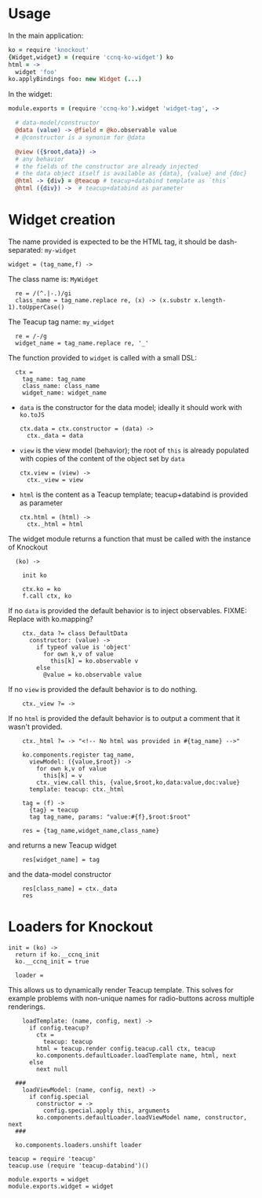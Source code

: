 Usage
=====

In the main application:

```coffeescript
ko = require 'knockout'
{Widget,widget} = (require 'ccnq-ko-widget') ko
html = ->
  widget 'foo'
ko.applyBindings foo: new Widget (...)
```

In the widget:

```coffeescript
module.exports = (require 'ccnq-ko').widget 'widget-tag', ->

  # data-model/constructor
  @data (value) -> @field = @ko.observable value
  # @constructor is a synonim for @data

  @view ({$root,data}) ->
  # any behavior
  # the fields of the constructor are already injected
  # the data object itself is available as {data}, {value} and {doc}
  @html -> {div} = @teacup # teacup+databind template as `this`
  @html ({div}) ->  # teacup+databind as parameter
```

Widget creation
===============

The name provided is expected to be the HTML tag, it should be dash-separated: `my-widget`

    widget = (tag_name,f) ->

The class name is: `MyWidget`

      re = /(^.|-.)/gi
      class_name = tag_name.replace re, (x) -> (x.substr x.length-1).toUpperCase()

The Teacup tag name: `my_widget`

      re = /-/g
      widget_name = tag_name.replace re, '_'

The function provided to `widget` is called with a small DSL:

      ctx =
        tag_name: tag_name
        class_name: class_name
        widget_name: widget_name

- `data` is the constructor for the data model; ideally it should work with `ko.toJS`

      ctx.data = ctx.constructor = (data) ->
        ctx._data = data

- `view` is the view model (behavior); the root of `this` is already populated with copies of the content of the object set by `data`

      ctx.view = (view) ->
        ctx._view = view

- `html` is the content as a Teacup template; teacup+databind is provided as parameter

      ctx.html = (html) ->
        ctx._html = html

The widget module returns a function that must be called with the instance of Knockout

      (ko) ->

        init ko

        ctx.ko = ko
        f.call ctx, ko

If no `data` is provided the default behavior is to inject observables.
FIXME: Replace with ko.mapping?

        ctx._data ?= class DefaultData
          constructor: (value) ->
            if typeof value is 'object'
              for own k,v of value
                this[k] = ko.observable v
            else
              @value = ko.observable value

If no `view` is provided the default behavior is to do nothing.

        ctx._view ?= ->

If no `html` is provided the default behavior is to output a comment that it wasn't provided.

        ctx._html ?= -> "<!-- No html was provided in #{tag_name} -->"

        ko.components.register tag_name,
          viewModel: ({value,$root}) ->
            for own k,v of value
              this[k] = v
            ctx._view.call this, {value,$root,ko,data:value,doc:value}
          template: teacup: ctx._html

        tag = (f) ->
          {tag} = teacup
          tag tag_name, params: "value:#{f},$root:$root"

        res = {tag_name,widget_name,class_name}

and returns a new Teacup widget

        res[widget_name] = tag

and the data-model constructor

        res[class_name] = ctx._data
        res

Loaders for Knockout
====================

    init = (ko) ->
      return if ko.__ccnq_init
      ko.__ccnq_init = true

      loader =

This allows us to dynamically render Teacup template. This solves for example problems with non-unique names for radio-buttons across multiple renderings.

        loadTemplate: (name, config, next) ->
          if config.teacup?
            ctx =
              teacup: teacup
            html = teacup.render config.teacup.call ctx, teacup
            ko.components.defaultLoader.loadTemplate name, html, next
          else
            next null

      ###
        loadViewModel: (name, config, next) ->
          if config.special
            constructor = ->
              config.special.apply this, arguments
            ko.components.defaultLoader.loadViewModel name, constructor, next
      ###

      ko.components.loaders.unshift loader

    teacup = require 'teacup'
    teacup.use (require 'teacup-databind')()

    module.exports = widget
    module.exports.widget = widget
